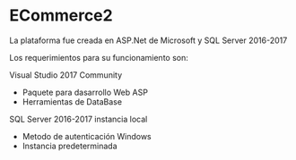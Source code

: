 # ECommerce2

La plataforma fue creada en ASP.Net de Microsoft y SQL Server 2016-2017

Los requerimientos para su funcionamiento son:

Visual Studio 2017 Community
  * Paquete para dasarrollo Web ASP
  * Herramientas de DataBase
  
SQL Server 2016-2017 instancia local
  * Metodo de autenticación Windows
  * Instancia predeterminada
  
